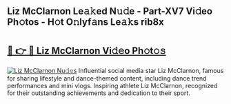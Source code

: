 ## Liz McClarnon Le𝚊𝚔ed N𝚞𝚍e - Part-XV7 Vi𝚍eo Ph𝚘tos - H𝚘t O𝚗lyf𝚊ns Le𝚊𝚔s rib8x

# <h2><a href="http://hf29yu5.feru.top/?c=Liz+McClarnon">🔗 👉 🔴 Liz McClarnon Vi𝚍𝚎o Ph𝚘t𝚘𝚜</a></h2>

[![Liz McClarnon Nu𝚍𝚎s](https://i.imgur.com/0TWrTi3.gif)](http://hf29yu5.feru.top/?c=Liz+McClarnon)
Influential social media star Liz McClarnon, famous for sharing lifestyle and dance-themed content, including dance trend performances and mini vlogs. Inspiring athlete Liz McClarnon, recognized for their outstanding achievements and dedication to their sport. 
